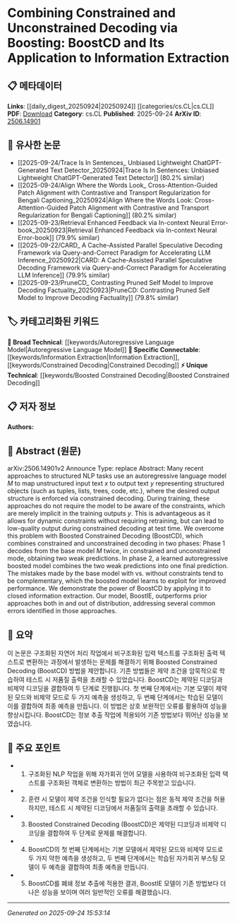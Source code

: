 <!-- KEYWORD_LINKING_METADATA:
{
  "processed_timestamp": "2025-09-24T15:53:14.942197",
  "vocabulary_version": "1.0",
  "selected_keywords": [
    "Boosted Constrained Decoding",
    "Information Extraction",
    "Autoregressive Language Model",
    "Constrained Decoding"
  ],
  "rejected_keywords": [],
  "similarity_scores": {
    "Boosted Constrained Decoding": 0.8,
    "Information Extraction": 0.85,
    "Autoregressive Language Model": 0.78,
    "Constrained Decoding": 0.82
  },
  "extraction_method": "AI_prompt_based",
  "budget_applied": true,
  "candidates_json": {
    "candidates": [
      {
        "surface": "Boosted Constrained Decoding",
        "canonical": "Boosted Constrained Decoding",
        "aliases": [
          "BoostCD"
        ],
        "category": "unique_technical",
        "rationale": "This is a novel technique introduced in the paper, crucial for linking to specific applications in information extraction.",
        "novelty_score": 0.85,
        "connectivity_score": 0.7,
        "specificity_score": 0.9,
        "link_intent_score": 0.8
      },
      {
        "surface": "Information Extraction",
        "canonical": "Information Extraction",
        "aliases": [
          "IE"
        ],
        "category": "specific_connectable",
        "rationale": "A key application area for the proposed method, linking to broader NLP tasks.",
        "novelty_score": 0.45,
        "connectivity_score": 0.88,
        "specificity_score": 0.75,
        "link_intent_score": 0.85
      },
      {
        "surface": "Autoregressive Language Model",
        "canonical": "Autoregressive Language Model",
        "aliases": [
          "AR Language Model"
        ],
        "category": "broad_technical",
        "rationale": "Central to the method's operation, it connects to the broader field of language modeling.",
        "novelty_score": 0.4,
        "connectivity_score": 0.82,
        "specificity_score": 0.7,
        "link_intent_score": 0.78
      },
      {
        "surface": "Constrained Decoding",
        "canonical": "Constrained Decoding",
        "aliases": [
          "CD"
        ],
        "category": "specific_connectable",
        "rationale": "A critical component of the method, relevant for linking to structured prediction tasks.",
        "novelty_score": 0.5,
        "connectivity_score": 0.8,
        "specificity_score": 0.78,
        "link_intent_score": 0.82
      }
    ],
    "ban_list_suggestions": [
      "method",
      "performance",
      "experiment"
    ]
  },
  "decisions": [
    {
      "candidate_surface": "Boosted Constrained Decoding",
      "resolved_canonical": "Boosted Constrained Decoding",
      "decision": "linked",
      "scores": {
        "novelty": 0.85,
        "connectivity": 0.7,
        "specificity": 0.9,
        "link_intent": 0.8
      }
    },
    {
      "candidate_surface": "Information Extraction",
      "resolved_canonical": "Information Extraction",
      "decision": "linked",
      "scores": {
        "novelty": 0.45,
        "connectivity": 0.88,
        "specificity": 0.75,
        "link_intent": 0.85
      }
    },
    {
      "candidate_surface": "Autoregressive Language Model",
      "resolved_canonical": "Autoregressive Language Model",
      "decision": "linked",
      "scores": {
        "novelty": 0.4,
        "connectivity": 0.82,
        "specificity": 0.7,
        "link_intent": 0.78
      }
    },
    {
      "candidate_surface": "Constrained Decoding",
      "resolved_canonical": "Constrained Decoding",
      "decision": "linked",
      "scores": {
        "novelty": 0.5,
        "connectivity": 0.8,
        "specificity": 0.78,
        "link_intent": 0.82
      }
    }
  ]
}
-->

# Combining Constrained and Unconstrained Decoding via Boosting: BoostCD and Its Application to Information Extraction

## 📋 메타데이터

**Links**: [[daily_digest_20250924|20250924]] [[categories/cs.CL|cs.CL]]
**PDF**: [Download](https://arxiv.org/pdf/2506.14901.pdf)
**Category**: cs.CL
**Published**: 2025-09-24
**ArXiv ID**: [2506.14901](https://arxiv.org/abs/2506.14901)

## 🔗 유사한 논문
- [[2025-09-24/Trace Is In Sentences_ Unbiased Lightweight ChatGPT-Generated Text Detector_20250924|Trace Is In Sentences: Unbiased Lightweight ChatGPT-Generated Text Detector]] (80.2% similar)
- [[2025-09-24/Align Where the Words Look_ Cross-Attention-Guided Patch Alignment with Contrastive and Transport Regularization for Bengali Captioning_20250924|Align Where the Words Look: Cross-Attention-Guided Patch Alignment with Contrastive and Transport Regularization for Bengali Captioning]] (80.2% similar)
- [[2025-09-23/Retrieval Enhanced Feedback via In-context Neural Error-book_20250923|Retrieval Enhanced Feedback via In-context Neural Error-book]] (79.9% similar)
- [[2025-09-22/CARD_ A Cache-Assisted Parallel Speculative Decoding Framework via Query-and-Correct Paradigm for Accelerating LLM Inference_20250922|CARD: A Cache-Assisted Parallel Speculative Decoding Framework via Query-and-Correct Paradigm for Accelerating LLM Inference]] (79.9% similar)
- [[2025-09-23/PruneCD_ Contrasting Pruned Self Model to Improve Decoding Factuality_20250923|PruneCD: Contrasting Pruned Self Model to Improve Decoding Factuality]] (79.8% similar)

## 🏷️ 카테고리화된 키워드
**🧠 Broad Technical**: [[keywords/Autoregressive Language Model|Autoregressive Language Model]]
**🔗 Specific Connectable**: [[keywords/Information Extraction|Information Extraction]], [[keywords/Constrained Decoding|Constrained Decoding]]
**⚡ Unique Technical**: [[keywords/Boosted Constrained Decoding|Boosted Constrained Decoding]]

## 📋 저자 정보

**Authors:** 

## 📄 Abstract (원문)

arXiv:2506.14901v2 Announce Type: replace 
Abstract: Many recent approaches to structured NLP tasks use an autoregressive language model $M$ to map unstructured input text $x$ to output text $y$ representing structured objects (such as tuples, lists, trees, code, etc.), where the desired output structure is enforced via constrained decoding. During training, these approaches do not require the model to be aware of the constraints, which are merely implicit in the training outputs $y$. This is advantageous as it allows for dynamic constraints without requiring retraining, but can lead to low-quality output during constrained decoding at test time. We overcome this problem with Boosted Constrained Decoding (BoostCD), which combines constrained and unconstrained decoding in two phases: Phase 1 decodes from the base model $M$ twice, in constrained and unconstrained mode, obtaining two weak predictions. In phase 2, a learned autoregressive boosted model combines the two weak predictions into one final prediction. The mistakes made by the base model with vs. without constraints tend to be complementary, which the boosted model learns to exploit for improved performance. We demonstrate the power of BoostCD by applying it to closed information extraction. Our model, BoostIE, outperforms prior approaches both in and out of distribution, addressing several common errors identified in those approaches.

## 📝 요약

이 논문은 구조화된 자연어 처리 작업에서 비구조화된 입력 텍스트를 구조화된 출력 텍스트로 변환하는 과정에서 발생하는 문제를 해결하기 위해 Boosted Constrained Decoding (BoostCD) 방법을 제안합니다. 기존 방법들은 제약 조건을 암묵적으로 학습하여 테스트 시 저품질 출력을 초래할 수 있었습니다. BoostCD는 제약된 디코딩과 비제약 디코딩을 결합하여 두 단계로 진행됩니다. 첫 번째 단계에서는 기본 모델이 제약된 모드와 비제약 모드로 두 가지 예측을 생성하고, 두 번째 단계에서는 학습된 모델이 이를 결합하여 최종 예측을 만듭니다. 이 방법은 상호 보완적인 오류를 활용하여 성능을 향상시킵니다. BoostCD는 정보 추출 작업에 적용되어 기존 방법보다 뛰어난 성능을 보였습니다.

## 🎯 주요 포인트

- 1. 구조화된 NLP 작업을 위해 자가회귀 언어 모델을 사용하여 비구조화된 입력 텍스트를 구조화된 객체로 변환하는 방법이 최근 주목받고 있습니다.
- 2. 훈련 시 모델이 제약 조건을 인식할 필요가 없다는 점은 동적 제약 조건을 허용하지만, 테스트 시 제약된 디코딩에서 저품질의 출력을 초래할 수 있습니다.
- 3. Boosted Constrained Decoding (BoostCD)은 제약된 디코딩과 비제약 디코딩을 결합하여 두 단계로 문제를 해결합니다.
- 4. BoostCD의 첫 번째 단계에서는 기본 모델에서 제약된 모드와 비제약 모드로 두 가지 약한 예측을 생성하고, 두 번째 단계에서는 학습된 자가회귀 부스팅 모델이 두 예측을 결합하여 최종 예측을 만듭니다.
- 5. BoostCD를 폐쇄 정보 추출에 적용한 결과, BoostIE 모델이 기존 방법보다 더 나은 성능을 보이며 여러 일반적인 오류를 해결했습니다.


---

*Generated on 2025-09-24 15:53:14*
